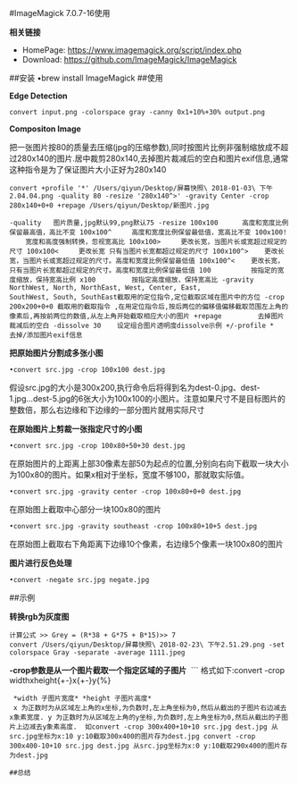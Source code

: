 #ImageMagick 7.0.7-16使用

**相关链接**
* HomePage: <https://www.imagemagick.org/script/index.php>
* Download: <https://github.com/ImageMagick/ImageMagick>

##安装
	•brew install ImageMagick
##使用

**Edge Detection**
```
convert input.png -colorspace gray -canny 0x1+10%+30% output.png
```

**Compositon Image**

把一张图片按80的质量去压缩(jpg的压缩参数),同时按图片比例非强制缩放成不超过280x140的图片.居中裁剪280x140,去掉图片裁减后的空白和图片exif信息,通常这种指令是为了保证图片大小正好为280x140
```
convert +profile '*' /Users/qiyun/Desktop/屏幕快照\ 2018-01-03\ 下午2.04.04.png -quality 80 -resize '280x140^>' -gravity Center -crop 280x140+0+0 +repage /Users/qiyun/Desktop/新图片.jpg
```
`
-quality   图片质量,jpg默认99,png默认75
-resize
100x100      高度和宽度比例保留最高值，高比不变
100x100^     高度和宽度比例保留最低值，宽高比不变
100x100!     宽度和高度强制转换，忽视宽高比
100x100>     更改长宽，当图片长或宽超过规定的尺寸
100x100<     更改长宽 只有当图片长宽都超过规定的尺寸
100x100^>    更改长宽，当图片长或宽超过规定的尺寸。高度和宽度比例保留最低值
100x100^<    更改长宽，只有当图片长宽都超过规定的尺寸。高度和宽度比例保留最低值
100          按指定的宽度缩放，保持宽高比例
x100         按指定高度缩放，保持宽高比
-gravity NorthWest, North, NorthEast, West, Center, East,  SouthWest, South, SouthEast截取用的定位指令,定位截取区域在图片中的方位
-crop 200x200+0+0 截取用的截取指令 ,在用定位指令后,按后两位的偏移值偏移截取范围左上角的像素后,再按前两位的数值,从左上角开始截取相应大小的图片
+repage         去掉图片裁减后的空白
-dissolve 30    设定组合图片透明度dissolve示例
+/-profile *    去掉/添加图片exif信息
`

**把原始图片分割成多张小图**

	•convert src.jpg -crop 100x100 dest.jpg

假设src.jpg的大小是300x200,执行命令后将得到名为dest-0.jpg、dest-1.jpg...dest-5.jpg的6张大小为100x100的小图片。注意如果尺寸不是目标图片的整数倍，那么右边缘和下边缘的一部分图片就用实际尺寸

**在原始图片上剪裁一张指定尺寸的小图**

	•convert src.jpg -crop 100x80+50+30 dest.jpg
在原始图片的上距离上部30像素左部50为起点的位置,分别向右向下截取一块大小为100x80的图片。如果x相对于坐标，宽度不够100，那就取实际值。

	•convert src.jpg -gravity center -crop 100x80+0+0 dest.jpg
在原始图上截取中心部分一块100x80的图片

	•convert src.jpg -gravity southeast -crop 100x80+10+5 dest.jpg
在原始图上截取右下角距离下边缘10个像素，右边缘5个像素一块100x80的图片

**图片进行反色处理**

	•convert -negate src.jpg negate.jpg

##示例

**转换rgb为灰度图**

```
计算公式 >> Grey = (R*38 + G*75 + B*15)>> 7
convert /Users/qiyun/Desktop/屏幕快照\ 2018-02-23\ 下午2.51.29.png -set colorspace Gray -separate -average 1111.jpeg
```

**-crop参数是从一个图片截取一个指定区域的子图片**
 ```
格式如下:convert -crop widthxheight{+-}x{+-}y{%}
```
 *width 子图片宽度* *height 子图片高度*
 x 为正数时为从区域左上角的x坐标,为负数时,左上角坐标为0,然后从截出的子图片右边减去x象素宽度. y 为正数时为从区域左上角的y坐标,为负数时,左上角坐标为0,然后从截出的子图片上边减去y象素高度.  如convert -crop 300x400+10+10 src.jpg dest.jpg 从src.jpg坐标为x:10 y:10截取300x400的图片存为dest.jpg convert -crop 300x400-10+10 src.jpg dest.jpg 从src.jpg坐标为x:0 y:10截取290x400的图片存为dest.jpg

##总结


